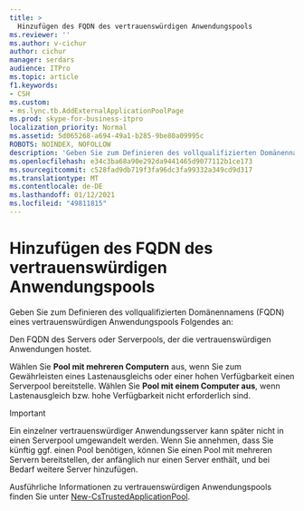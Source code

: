 ```yaml
---
title: >
  Hinzufügen des FQDN des vertrauenswürdigen Anwendungspools
ms.reviewer: ''
ms.author: v-cichur
author: cichur
manager: serdars
audience: ITPro
ms.topic: article
f1.keywords:
- CSH
ms.custom:
- ms.lync.tb.AddExternalApplicationPoolPage
ms.prod: skype-for-business-itpro
localization_priority: Normal
ms.assetid: 5d065268-a694-49a1-b285-9be80a09995c
ROBOTS: NOINDEX, NOFOLLOW
description: 'Geben Sie zum Definieren des vollqualifizierten Domänennamens (FQDN) eines vertrauenswürdigen Anwendungspools Folgendes an:'
ms.openlocfilehash: e34c3ba68a90e292da9441465d9077112b1ce173
ms.sourcegitcommit: c528fad9db719f3fa96dc3fa99332a349cd9d317
ms.translationtype: MT
ms.contentlocale: de-DE
ms.lasthandoff: 01/12/2021
ms.locfileid: "49811815"
---
```

# <a name="add-trusted-application-pool-fqdn"></a>Hinzufügen des FQDN des vertrauenswürdigen Anwendungspools
 
Geben Sie zum Definieren des vollqualifizierten Domänennamens (FQDN) eines vertrauenswürdigen Anwendungspools Folgendes an:
  
Den FQDN des Servers oder Serverpools, der die vertrauenswürdigen Anwendungen hostet.
  
Wählen Sie **Pool mit mehreren Computern** aus, wenn Sie zum Gewährleisten eines Lastenausgleichs oder einer hohen Verfügbarkeit einen Serverpool bereitstelle. Wählen Sie **Pool mit einem Computer aus**, wenn Lastenausgleich bzw. hohe Verfügbarkeit nicht erforderlich sind.
  
> [!IMPORTANT]
> Ein einzelner vertrauenswürdiger Anwendungsserver kann später nicht in einen Serverpool umgewandelt werden. Wenn Sie annehmen, dass Sie künftig ggf. einen Pool benötigen, können Sie einen Pool mit mehreren Servern bereitstellen, der anfänglich nur einen Server enthält, und bei Bedarf weitere Server hinzufügen. 
  
Ausführliche Informationen zu vertrauenswürdigen Anwendungspools finden Sie unter [New-CsTrustedApplicationPool](https://docs.microsoft.com/powershell/module/skype/new-cstrustedapplicationpool?view=skype-ps).
  

